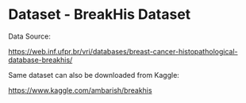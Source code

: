 # Dataset - BreakHis Dataset 

Data Source: 

https://web.inf.ufpr.br/vri/databases/breast-cancer-histopathological-database-breakhis/

Same dataset can also be downloaded from Kaggle: 

https://www.kaggle.com/ambarish/breakhis